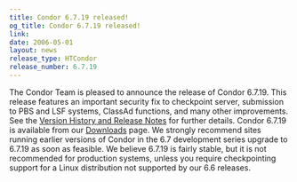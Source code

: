 ```yaml
---
title: Condor 6.7.19 released!
og_title: Condor 6.7.19 released!
link: 
date: 2006-05-01
layout: news
release_type: HTCondor
release_number: 6.7.19
---
```


The Condor Team is pleased to announce the release of Condor 6.7.19.  This release features an important security fix to checkpoint server, submission to PBS and LSF systems, ClassAd functions, and many other improvements.  See the <a href="manual/latest-dev/9_Version_History.html"> Version History and Release Notes</a> for further details. Condor 6.7.19 is available from our <a href="downloads/">Downloads</a> page.  We strongly recommend sites running earlier versions of Condor in the 6.7 development series upgrade to 6.7.19 as soon as feasible.  We believe 6.7.19 is fairly stable, but it is not recommended for production systems, unless you require checkpointing support for a Linux distribution not supported by our 6.6 releases.
